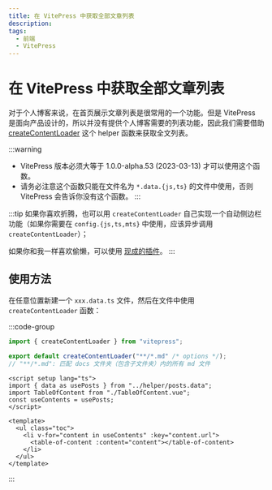 ```yaml
---
title: 在 VitePress 中获取全部文章列表
description:
tags:
  - 前端
  - VitePress
---
```


# 在 VitePress 中获取全部文章列表

对于个人博客来说，在首页展示文章列表是很常用的一个功能。但是 VitePress 是面向产品设计的，所以并没有提供个人博客需要的列表功能，因此我们需要借助 [createContentLoader](https://vitepress.dev/guide/data-loading#createcontentloader) 这个 helper 函数来获取全文列表。

:::warning

- VitePress 版本必须大等于 1.0.0-alpha.53 (2023-03-13) 才可以使用这个函数。
- 请务必注意这个函数只能在文件名为 `*.data.{js,ts}` 的文件中使用，否则 VitePress 会告诉你没有这个函数。
  :::

:::tip
如果你喜欢折腾，也可以用 `createContentLoader` 自己实现一个自动侧边栏功能（如果你需要在 `config.{js,ts,mts}` 中使用，应该异步调用 `createContentLoader`）；

如果你和我一样喜欢偷懒，可以使用 [现成的插件](https://vitepress-sidebar.jooy2.com/getting-started)。
:::

## 使用方法

在任意位置新建一个 `xxx.data.ts` 文件，然后在文件中使用 `createContentLoader` 函数：

:::code-group

```ts [posts.data.ts]
import { createContentLoader } from "vitepress";

export default createContentLoader("**/*.md" /* options */);
// "**/*.md": 匹配 docs 文件夹（包含子文件夹）内的所有 md 文件
```

```vue [TableOfContents.vue]
<script setup lang="ts">
import { data as usePosts } from "../helper/posts.data";
import TableOfContent from "./TableOfContent.vue";
const useContents = usePosts;
</script>

<template>
  <ul class="toc">
    <li v-for="content in useContents" :key="content.url">
      <table-of-content :content="content"></table-of-content>
    </li>
  </ul>
</template>
```

:::
